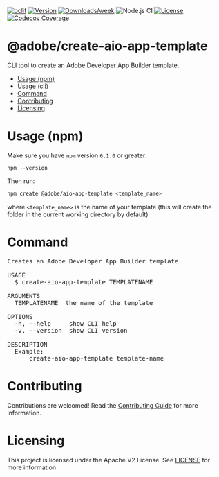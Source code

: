 <!--
Copyright 2021 Adobe. All rights reserved.
This file is licensed to you under the Apache License, Version 2.0 (the "License");
you may not use this file except in compliance with the License. You may obtain a copy
of the License at http://www.apache.org/licenses/LICENSE-2.0
Unless required by applicable law or agreed to in writing, software distributed under
the License is distributed on an "AS IS" BASIS, WITHOUT WARRANTIES OR REPRESENTATIONS
OF ANY KIND, either express or implied. See the License for the specific language
governing permissions and limitations under the License.
-->

[![oclif](https://img.shields.io/badge/cli-oclif-brightgreen.svg)](https://oclif.io)
[![Version](https://img.shields.io/npm/v/@adobe/create-aio-app-template.svg)](https://npmjs.org/package/@adobe/create-aio-app-template)
[![Downloads/week](https://img.shields.io/npm/dw/@adobe/create-aio-app-template.svg)](https://npmjs.org/package/@adobe/create-aio-app-template)
![Node.js CI](https://github.com/adobe/create-aio-app-template/workflows/Node.js%20CI/badge.svg)
[![License](https://img.shields.io/badge/License-Apache%202.0-blue.svg)](https://opensource.org/licenses/Apache-2.0)
[![Codecov Coverage](https://img.shields.io/codecov/c/github/adobe/create-aio-app-template/master.svg?style=flat-square)](https://codecov.io/gh/adobe/create-aio-app-template/)

@adobe/create-aio-app-template
=====================

CLI tool to create an Adobe Developer App Builder template.

<!-- toc -->
* [Usage (npm)](#usage-npm)
* [Usage (cli)](#usage-cli)
* [Command](#command)
* [Contributing](#contributing)
* [Licensing](#licensing)
<!-- tocstop -->


# Usage (npm)

Make sure you have `npm` version `6.1.0` or greater:

`npm --version`

Then run:
```bash
npm create @adobe/aio-app-template <template_name>
```
where `<template_name>` is the name of your template (this will create the folder in the current working directory by default)

# Command
<pre>
Creates an Adobe Developer App Builder template

USAGE
  $ create-aio-app-template TEMPLATENAME

ARGUMENTS
  TEMPLATENAME  the name of the template

OPTIONS
  -h, --help     show CLI help
  -v, --version  show CLI version

DESCRIPTION
  Example:
      create-aio-app-template template-name
</pre>

# Contributing
Contributions are welcomed! Read the [Contributing Guide](CONTRIBUTING.md) for more information.


# Licensing

This project is licensed under the Apache V2 License. See [LICENSE](LICENSE) for more information.
